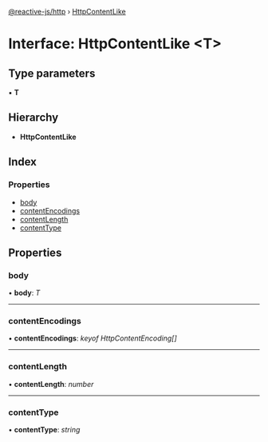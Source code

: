 [@reactive-js/http](../README.md) › [HttpContentLike](httpcontentlike.md)

# Interface: HttpContentLike <**T**>

## Type parameters

▪ **T**

## Hierarchy

* **HttpContentLike**

## Index

### Properties

* [body](httpcontentlike.md#body)
* [contentEncodings](httpcontentlike.md#contentencodings)
* [contentLength](httpcontentlike.md#contentlength)
* [contentType](httpcontentlike.md#contenttype)

## Properties

###  body

• **body**: *T*

___

###  contentEncodings

• **contentEncodings**: *keyof HttpContentEncoding[]*

___

###  contentLength

• **contentLength**: *number*

___

###  contentType

• **contentType**: *string*
